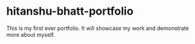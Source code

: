 # hitanshu-bhatt-portfolio
 This is my first ever portfolio. It will showcase my work and demonstrate more about myself.
